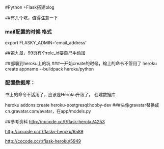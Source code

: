 #Python +Flask搭建blog

##有几个坑，值得注意一下
### mail配置的时候 格式
export FLASKY_ADMIN='email_address'

##第九章，99页有个role_id要自己手动加

##部署到heroku上的坑
###一开始create的时候，输上的命令不管用了
heroku create appname --buildpack heroku/python
### 配置数据库：
书上的命令不适用了，应该是Heroku升级了。
创建数据库

heroku addons:create heroku-postgresql:hobby-dev
###头像gravatar替换成
cn.gravatar.com/avatar，在app/models.py

##参考资料
http://cocode.cc/t/flask-heroku/4253

http://cocode.cc/t/flasky-heroku/6589

http://cocode.cc/t/flask-heroku/5949